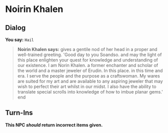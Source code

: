 # Noirin Khalen


## Dialog

**You say:** `Hail`



>**Noirin Khalen says:** gives a gentile nod of her head in a proper and well-trained greeting. 'Good day to you Soandso. and may the light of this place enlighten your quest for knowledge and understanding of our existence. I am Norin Khalen. a former enchanter and scholar of the world and a master jeweler of Erudin. In this place. in this time and era. I serve the people and the purpose as a craftswoman. My wares are suited for my art and are available to any aspiring jeweler that may wish to perfect their art whilst in our midst.  I also have the ability to translate special scrolls into knowledge of how to imbue planar gems.'
end



## Turn-Ins



**This NPC *should* return incorrect items given.**






